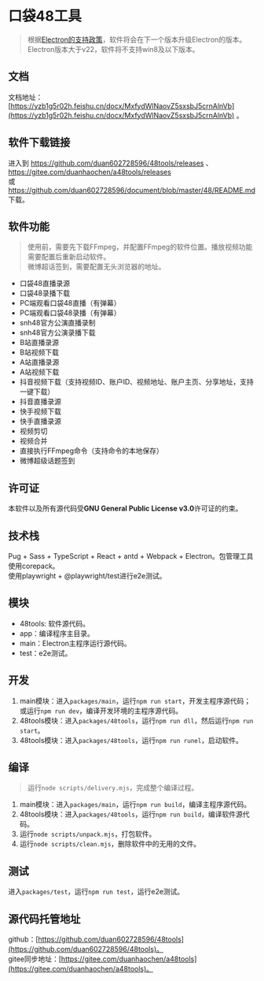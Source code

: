 # 口袋48工具

> 根据[Electron的支持政策](https://www.electronjs.org/docs/latest/tutorial/electron-timelines)，软件将会在下一个版本升级Electron的版本。Electron版本大于v22，软件将不支持win8及以下版本。

## 文档

文档地址：[https://yzb1g5r02h.feishu.cn/docx/MxfydWlNaovZ5sxsbJ5crnAlnVb](https://yzb1g5r02h.feishu.cn/docx/MxfydWlNaovZ5sxsbJ5crnAlnVb) 。

## 软件下载链接

进入到 https://github.com/duan602728596/48tools/releases 、 https://gitee.com/duanhaochen/a48tools/releases      
或 https://github.com/duan602728596/document/blob/master/48/README.md 下载。

## 软件功能

> 使用前，需要先下载FFmpeg，并配置FFmpeg的软件位置。播放视频功能需要配置后重新启动软件。   
> 微博超话签到，需要配置无头浏览器的地址。

* 口袋48直播录源
* 口袋48录播下载
* PC端观看口袋48直播（有弹幕）
* PC端观看口袋48录播（有弹幕）
* snh48官方公演直播录制
* snh48官方公演录播下载
* B站直播录源
* B站视频下载
* A站直播录源
* A站视频下载
* 抖音视频下载（支持视频ID、账户ID、视频地址、账户主页、分享地址，支持一键下载）
* 抖音直播录源
* 快手视频下载
* 快手直播录源
* 视频剪切
* 视频合并
* 直接执行FFmpeg命令（支持命令的本地保存）
* 微博超级话题签到

## 许可证

本软件以及所有源代码受**GNU General Public License v3.0**许可证的约束。

## 技术栈

Pug + Sass + TypeScript + React + antd + Webpack + Electron。包管理工具使用corepack。   
使用playwright + @playwright/test进行e2e测试。

## 模块

* 48tools: 软件源代码。
* app：编译程序主目录。
* main：Electron主程序运行源代码。
* test：e2e测试。

## 开发

1. main模块：进入`packages/main`，运行`npm run start`，开发主程序源代码；或运行`npm run dev`，编译开发环境的主程序源代码。
2. 48tools模块：进入`packages/48tools`，运行`npm run dll`，然后运行`npm run start`。
3. 48tools模块：进入`packages/48tools`，运行`npm run runel`，启动软件。

## 编译

> 运行`node scripts/delivery.mjs`，完成整个编译过程。

1. main模块：进入`packages/main`，运行`npm run build`，编译主程序源代码。
2. 48tools模块：进入`packages/48tools`，运行`npm run build`，编译软件源代码。
3. 运行`node scripts/unpack.mjs`，打包软件。
4. 运行`node scripts/clean.mjs`，删除软件中的无用的文件。

## 测试

进入`packages/test`，运行`npm run test`，运行e2e测试。

## 源代码托管地址

github：[https://github.com/duan602728596/48tools](https://github.com/duan602728596/48tools)。   
gitee同步地址：[https://gitee.com/duanhaochen/a48tools](https://gitee.com/duanhaochen/a48tools)。